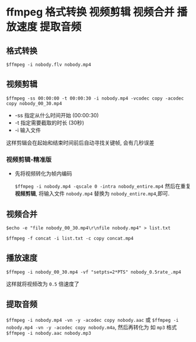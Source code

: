 # ffmpeg 格式转换 视频剪辑 视频合并 播放速度 提取音频

## 格式转换

`$ffmpeg -i nobody.flv nobody.mp4`

## 视频剪辑

`$ffmpeg -ss 00:00:00 -t 00:00:30 -i nobody.mp4 -vcodec copy -acodec copy nobody_00_30.mp4`
* -ss 指定从什么时间开始 (00:00:30)
* -t  指定需要截取的时长 (30秒)
* -i  输入文件

这样剪辑会在起始和结束时间前后自动寻找关键帧, 会有几秒误差

### 视频剪辑-精准版

- 先将视频转化为帧内编码
  
  `$ffmpeg -i nobody.mp4 -qscale 0 -intra nobody_entire.mp4`
  然后在重复**视频剪辑**, 将输入文件 `nobody.mp4` 替换为 `nobody_entire.mp4`,即可.

##  视频合并

`$echo -e "file nobody_00_30.mp4\r\nfile nobody.mp4" > list.txt`

`$ffmpeg -f concat -i list.txt -c copy concat.mp4`

##  播放速度

`$ffmpeg -i nobody_00_30.mp4 -vf "setpts=2*PTS" nobody_0.5rate_.mp4`

这样就将视频改为 `0.5` 倍速度了

## 提取音频

`$ffmpeg -i nobody.mp4 -vn -y -acodec copy nobody.aac` 或 `$ffmpeg -i nobody.mp4 -vn -y -acodec copy nobody.m4a`,
然后再转化为 如 `mp3` 格式 `$ffmpeg -i nobody.aac nobody.mp3`
